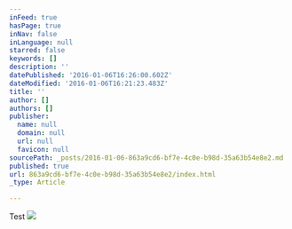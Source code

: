 ```yaml
---
inFeed: true
hasPage: true
inNav: false
inLanguage: null
starred: false
keywords: []
description: ''
datePublished: '2016-01-06T16:26:00.602Z'
dateModified: '2016-01-06T16:21:23.483Z'
title: ''
author: []
authors: []
publisher:
  name: null
  domain: null
  url: null
  favicon: null
sourcePath: _posts/2016-01-06-863a9cd6-bf7e-4c0e-b98d-35a63b54e8e2.md
published: true
url: 863a9cd6-bf7e-4c0e-b98d-35a63b54e8e2/index.html
_type: Article

---
```

Test
![](https://the-grid-user-content.s3-us-west-2.amazonaws.com/8a5b8e18-a644-40d9-b938-674e975c2430.jpg)